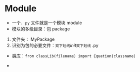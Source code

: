 # Module

* 一个`. py` 文件就是一个模块 module
* 模块的多级目录：包 package

1. 文件夹： MyPackage
2. 识别为包的必要文件：`双下划线`_init_`双下划线` .py



* 类库：`from classLib(filename) import Equation(classname)`

* 


